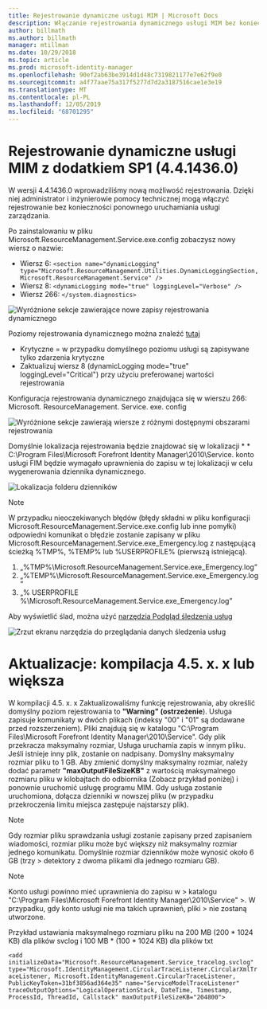 ```yaml
---
title: Rejestrowanie dynamiczne usługi MIM | Microsoft Docs
description: Włączanie rejestrowania dynamicznego usługi MIM bez konieczności ponownego uruchamiania usługi zarządzania
author: billmath
ms.author: billmath
manager: mtillman
ms.date: 10/29/2018
ms.topic: article
ms.prod: microsoft-identity-manager
ms.openlocfilehash: 90ef2ab63be3914d1d48c7319821177e7e62f9e0
ms.sourcegitcommit: a4f77aae75a317f5277d7d2a3187516cae1e3e19
ms.translationtype: MT
ms.contentlocale: pl-PL
ms.lasthandoff: 12/05/2019
ms.locfileid: "68701295"
---
```

# <a name="mim-sp1-4414360--service-dynamic-logging"></a>Rejestrowanie dynamiczne usługi MIM z dodatkiem SP1 (4.4.1436.0)

W wersji 4.4.1436.0 wprowadziliśmy nową możliwość rejestrowania. Dzięki niej administrator i inżynierowie pomocy technicznej mogą włączyć rejestrowanie bez konieczności ponownego uruchamiania usługi zarządzania.

Po zainstalowaniu w pliku Microsoft.ResourceManagement.Service.exe.config zobaczysz nowy wiersz o nazwie:

*   Wiersz 6: ``<section name="dynamicLogging" type="Microsoft.ResourceManagement.Utilities.DynamicLoggingSection, Microsoft.ResourceManagement.Service" />``
*   Wiersz 8: ``<dynamicLogging mode="true" loggingLevel="Verbose" />``
*   Wiersz 266: ``</system.diagnostics> ``

![Wyróżnione sekcje zawierające nowe zapisy rejestrowania dynamicznego](media/mim-service-dynamic-logging/screen01.png)

Poziomy rejestrowania dynamicznego można znaleźć [tutaj](https://msdn.microsoft.com/library/ms733025(v=vs.110).aspx#Anchor_3)

- Krytyczne = w przypadku domyślnego poziomu usługi są zapisywane tylko zdarzenia krytyczne
- Zaktualizuj wiersz 8 (dynamicLogging mode="true" loggingLevel="Critical") przy użyciu preferowanej wartości rejestrowania

Konfiguracja rejestrowania dynamicznego znajdująca się w wierszu 266: Microsoft. ResourceManagement. Service. exe. config

![Wyróżnione sekcje zawierają wiersze z różnymi dostępnymi obszarami rejestrowania](media/mim-service-dynamic-logging/screen02.png)

Domyślnie lokalizacja rejestrowania będzie znajdować się w lokalizacji * * C:\Program Files\Microsoft Forefront Identity Manager\2010\Service. konto usługi FIM będzie wymagało uprawnienia do zapisu w tej lokalizacji w celu wygenerowania dziennika dynamicznego.

![Lokalizacja folderu dzienników](media/mim-service-dynamic-logging/screen03.png)

> [!NOTE]
>  W przypadku nieoczekiwanych błędów (błędy składni w pliku konfiguracji Microsoft.ResourceManagement.Service.exe.config lub inne pomyłki) odpowiedni komunikat o błędzie zostanie zapisany w pliku Microsoft.ResourceManagement.Service.exe_Emergency.log z następującą ścieżką %TMP%, %TEMP% lub %USERPROFILE% (pierwszą istniejącą).  
> 1. „%TMP%\Microsoft.ResourceManagement.Service.exe_Emergency.log”
> 2. „%TEMP%\Microsoft.ResourceManagement.Service.exe_Emergency.log”
> 3. „% USERPROFILE %\Microsoft.ResourceManagement.Service.exe_Emergency.log”

Aby wyświetlić ślad, można użyć [narzędzia Podgląd śledzenia usług](https://msdn.microsoft.com//library/aa751795(v=vs.110).aspx)

 ![Zrzut ekranu narzędzia do przeglądania danych śledzenia usług](media/mim-service-dynamic-logging/screen04.png)

# <a name="updates-build-45xx-or-greater"></a>Aktualizacje: kompilacja 4.5. x. x lub większa

W kompilacji 4.5. x. x Zaktualizowaliśmy funkcję rejestrowania, aby określić domyślny poziom rejestrowania to **"Warning" (ostrzeżenie**). Usługa zapisuje komunikaty w dwóch plikach (indeksy "00" i "01" są dodawane przed rozszerzeniem). Pliki znajdują się w katalogu "C:\Program Files\Microsoft Forefront Identity Manager\2010\Service". Gdy plik przekracza maksymalny rozmiar, Usługa uruchamia zapis w innym pliku. Jeśli istnieje inny plik, zostanie on nadpisany. Domyślny maksymalny rozmiar pliku to 1 GB. Aby zmienić domyślny maksymalny rozmiar, należy dodać parametr **"maxOutputFileSizeKB"** z wartością maksymalnego rozmiaru pliku w kilobajtach do odbiornika (Zobacz przykład poniżej) i ponownie uruchomić usługę programu MIM. Gdy usługa zostanie uruchomiona, dołącza dzienniki w nowszej pliku (w przypadku przekroczenia limitu miejsca zastępuje najstarszy plik). 

> [!NOTE] 
> Gdy rozmiar pliku sprawdzania usługi zostanie zapisany przed zapisaniem wiadomości, rozmiar pliku może być większy niż maksymalny rozmiar jednego komunikatu. Domyślnie rozmiar dzienników może wynosić około 6 GB (trzy > detektory z dwoma plikami dla jednego rozmiaru GB).

> [!NOTE] 
> Konto usługi powinno mieć uprawnienia do zapisu w > katalogu "C:\Program Files\Microsoft Forefront Identity Manager\2010\Service" >. W przypadku, gdy konto usługi nie ma takich uprawnień, pliki > nie zostaną utworzone.

Przykład ustawiania maksymalnego rozmiaru pliku na 200 MB (200 * 1024 KB) dla plików svclog i 100 MB * (100 * 1024 KB) dla plików txt

`<add initializeData="Microsoft.ResourceManagement.Service_tracelog.svclog" type="Microsoft.IdentityManagement.CircularTraceListener.CircularXmlTraceListener, Microsoft.IdentityManagement.CircularTraceListener, PublicKeyToken=31bf3856ad364e35" name="ServiceModelTraceListener" traceOutputOptions="LogicalOperationStack, DateTime, Timestamp, ProcessId, ThreadId, Callstack" maxOutputFileSizeKB="204800">`
